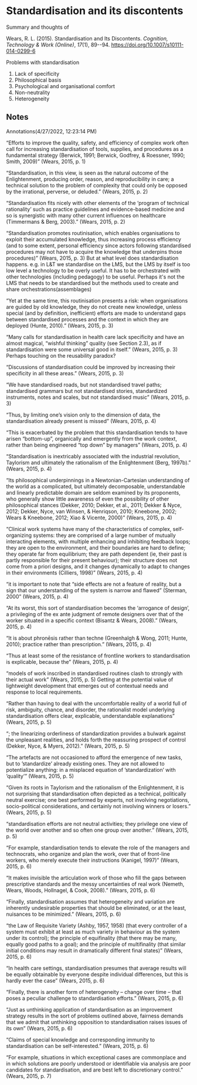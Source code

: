 # Standardisation and its discontents

Summary and thoughts of

Wears, R. L. (2015). Standardisation and Its Discontents. *Cognition, Technology & Work (Online)*, *17*(1), 89--94\. <https://doi.org/10.1007/s10111-014-0299-6>

Problems with standardisation
1. Lack of specificity
2. Philosophical basis
3. Psychological and organisational comfort
4. Non-neutrality
5. Heterogeneity

## Notes

Annotations(4/27/2022, 12:23:14 PM)

“Efforts to improve the quality, safety, and efficiency of complex work often call for increasing standardisation of tools, supplies, and procedures as a fundamental strategy (Berwick, 1991; Berwick, Godfrey, & Roessner, 1990; Smith, 2009)” (Wears, 2015, p. 1)

“Standardisation, in this view, is seen as the natural outcome of the Enlightenment, producing order, reason, and reproducibility in care; a technical solution to the problem of complexity that could only be opposed by the irrational, perverse, or deluded.” (Wears, 2015, p. 2)

“Standardisation fits nicely with other elements of the ‘program of technical rationality’ such as practice guidelines and evidence-based medicine and so is synergistic with many other current influences on healthcare (Timmermans & Berg, 2003).” (Wears, 2015, p. 2)

“Standardisation promotes routinisation, which enables organisations to exploit their accumulated knowledge, thus increasing process efficiency (and to some extent, personal efficiency since actors following standardised procedures may not have to acquire the knowledge that underpins those procedures)” (Wears, 2015, p. 3) But at what level does standardisation happens. e.g. in L&T we standardise on the LMS, but the LMS by itself is too low level a technology to be overly useful. It has to be orchestrated with other technologies (including pedagogy) to be useful. Perhaps it's not the LMS that needs to be standardised but the methods used to create and share orchestrations(assemblages)

“Yet at the same time, this routinisation presents a risk: when organisations are guided by old knowledge, they do not create new knowledge, unless special (and by definition, inefficient) efforts are made to understand gaps between standardised processes and the context in which they are deployed (Hunte, 2010).” (Wears, 2015, p. 3)

“Many calls for standardisation in health care lack specificity and have an almost magical, “wishful thinking” quality (see Section 2.3), as if standardisation were some universal good in itself.” (Wears, 2015, p. 3) Perhaps touching on the reusability paradox?

“Discussions of standardisation could be improved by increasing their specificity in all these areas.” (Wears, 2015, p. 3)

“We have standardised roads, but not standardised travel paths; standardised grammars but not standardised stories, standardized instruments, notes and scales, but not standardised music” (Wears, 2015, p. 3)

“Thus, by limiting one’s vision only to the dimension of data, the standardisation already present is missed” (Wears, 2015, p. 4)

“This is exacerbated by the problem that this standardisation tends to have arisen “bottom-up”, organically and emergently from the work context, rather than being engineered “top down” by managers” (Wears, 2015, p. 4)

“Standardisation is inextricably associated with the industrial revolution, Taylorism and ultimately the rationalism of the Enlightenment (Berg, 1997b).” (Wears, 2015, p. 4)

“Its philosophical underpinnings in a Newtonian-Cartesian understanding of the world as a complicated, but ultimately decomposable, understandable and linearly predictable domain are seldom examined by its proponents, who generally show little awareness of even the possibility of other philosophical stances (Dekker, 2010; Dekker, et al., 2011; Dekker & Nyce, 2012; Dekker, Nyce, van Winsen, & Henriqson, 2010; Kneebone, 2002; Wears & Kneebone, 2012; Xiao & Vicente, 2000)” (Wears, 2015, p. 4)

“Clinical work systems have many of the characteristics of complex, self-organizing systems: they are comprised of a large number of mutually interacting elements, with multiple enhancing and inhibiting feedback loops; they are open to the environment, and their boundaries are hard to define; they operate far from equilibrium; they are path dependent (ie, their past is partly responsible for their present behaviour); their structure does not come from a priori designs, and it changes dynamically to adapt to changes in their environments (Cilliers, 1998)” (Wears, 2015, p. 4)

“it is important to note that “side effects are not a feature of reality, but a sign that our understanding of the system is narrow and flawed” (Sterman, 2000” (Wears, 2015, p. 4)

“At its worst, this sort of standardisation becomes the ‘arrogance of design’, a privileging of the ex ante judgment of remote designers over that of the worker situated in a specific context (Bisantz & Wears, 2008).” (Wears, 2015, p. 4)

“It is about phronēsis rather than techne (Greenhalgh & Wong, 2011; Hunte, 2010); practice rather than prescription.” (Wears, 2015, p. 4)

“Thus at least some of the resistance of frontline workers to standardisation is explicable, because the” (Wears, 2015, p. 4)

“models of work inscribed in standardised routines clash to strongly with their actual work” (Wears, 2015, p. 5) Getting at the potential value of lightweight development that emerges out of contextual needs and response to local requirements.

“Rather than having to deal with the uncomfortable reality of a world full of risk, ambiguity, chance, and disorder, the rationalist model underlying standardisation offers clear, explicable, understandable explanations” (Wears, 2015, p. 5)

“; the linearizing orderliness of standardization provides a bulwark against the unpleasant realities, and holds forth the reassuring prospect of control (Dekker, Nyce, & Myers, 2012).” (Wears, 2015, p. 5)

“The artefacts are not occasioned to afford the emergence of new tasks, but to ’standardize’ already existing ones. They are not allowed to potentialize anything: in a misplaced equation of ’standardization’ with ’quality’” (Wears, 2015, p. 5)

“Given its roots in Taylorism and the rationalism of the Enlightenment, it is not surprising that standardisation often depicted as a technical, politically neutral exercise; one best performed by experts, not involving negotiations, socio-political considerations, and certainly not involving winners or losers.” (Wears, 2015, p. 5)

“standardisation efforts are not neutral activities; they privilege one view of the world over another and so often one group over another.” (Wears, 2015, p. 5)

“For example, standardisation tends to elevate the role of the managers and technocrats, who organize and plan the work, over that of front-line workers, who merely execute their instructions (Kanigel, 1997)” (Wears, 2015, p. 6)

“It makes invisible the articulation work of those who fill the gaps between prescriptive standards and the messy uncertainties of real work (Nemeth, Wears, Woods, Hollnagel, & Cook, 2008).” (Wears, 2015, p. 6)

“Finally, standardisation assumes that heterogeneity and variation are inherently undesirable properties that should be eliminated, or at the least, nuisances to be minimized.” (Wears, 2015, p. 6)

“the Law of Requisite Variety (Ashby, 1957, 1958) (that every controller of a system must exhibit at least as much variety in behaviour as the system under its control); the principle of equifinality (that there may be many, equally good paths to a goal); and the principle of multifinality (that similar initial conditions may result in dramatically different final states)” (Wears, 2015, p. 6)

“In health care settings, standardisation presumes that average results will be equally obtainable by everyone despite individual differences, but this is hardly ever the case” (Wears, 2015, p. 6)

“Finally, there is another form of heterogeneity – change over time – that poses a peculiar challenge to standardisation efforts.” (Wears, 2015, p. 6)

“Just as unthinking application of standardisation as an improvement strategy results in the sort of problems outlined above, fairness demands that we admit that unthinking opposition to standardisation raises issues of its own” (Wears, 2015, p. 6)

“Claims of special knowledge and corresponding immunity to standardisation can be self-interested.” (Wears, 2015, p. 6)

“For example, situations in which exceptional cases are commonplace and in which solutions are poorly understood or identifiable via analysis are poor candidates for standardisation, and are best left to discretionary control.” (Wears, 2015, p. 7)